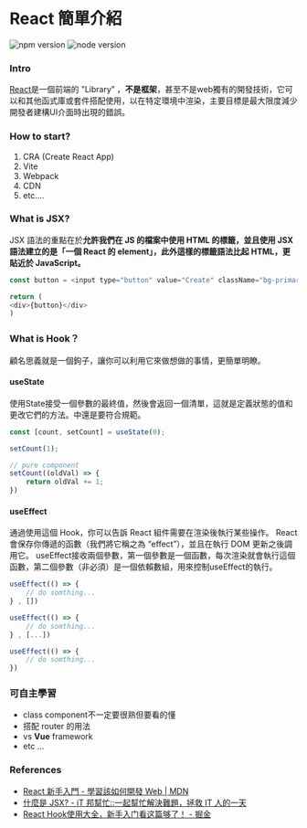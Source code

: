 # React 簡單介紹

![npm version](https://img.shields.io/badge/npm-v8.10.0-blue) ![node version](https://img.shields.io/badge/node-v16.13.2-blue)

### Intro
[React](https://zh-hant.reactjs.org/)是一個前端的 ”Library” ，**不是框架**，甚至不是web獨有的開發技術，它可以和其他函式庫或套件搭配使用，以在特定環境中渲染，主要目標是最大限度減少開發者建構UI介面時出現的錯誤。

### How to start?
1. CRA (Create React App)
2. Vite
3. Webpack
4. CDN 
5. etc….

### What is JSX?
JSX 語法的重點在於**允許我們在 JS 的檔案中使用 HTML 的標籤，並且使用 JSX 語法建立的是「一個 React 的 element」，此外這樣的標籤語法比起 HTML，更貼近於 JavaScript。**

```javascript
const button = <input type="button" value="Create" className="bg-primary" />

return (
<div>{button}</div>
)
```

### What is Hook？
顧名思義就是一個鉤子，讓你可以利用它來做想做的事情，更簡單明瞭。

#### useState
使用State接受一個參數的最終值，然後會返回一個清單，這就是定義狀態的值和更改它們的方法。中還是要符合規範。

```javascript
const [count, setCount] = useState(0);

setCount(1);

// pure component
setCount((oldVal) => {
	return oldVal += 1; 
})

```

#### useEffect
通過使用這個 Hook，你可以告訴 React 組件需要在渲染後執行某些操作。 React 會保存你傳遞的函數（我們將它稱之為 “effect”），並且在執行 DOM 更新之後調用它。
useEffect接收兩個參數，第一個參數是一個函數，每次渲染就會執行這個函數，第二個參數（非必須）是一個依賴數組，用來控制useEffect的執行。

```javascript
useEffect(() => {
	// do somthing...
} , [])

useEffect(() => {
	// do somthing...
} , [...])

useEffect(() => {
	// do somthing...
})
```


### 可自主學習
- class component不一定要很熟但要看的懂
- 搭配 router 的用法
- vs **Vue** framework
- etc …


### References
- [React 新手入門 - 學習該如何開發 Web | MDN](https://developer.mozilla.org/zh-TW/docs/Learn/Tools_and_testing/Client-side_JavaScript_frameworks/React_getting_started)
- [什麼是 JSX? - iT 邦幫忙::一起幫忙解決難題，拯救 IT 人的一天](https://ithelp.ithome.com.tw/articles/10239097)
- [React Hook使用大全，新手入门看这篇够了！ - 掘金](https://juejin.cn/post/7079291631630811172)
